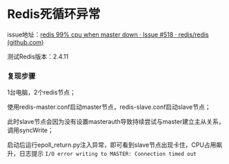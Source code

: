 # Redis死循环异常

issue地址：[redis 99% cpu when master down · Issue #518 · redis/redis (github.com)](https://github.com/redis/redis/issues/518)

测试Redis版本：2.4.11

### 复现步骤

1台电脑，2个redis节点；

使用redis-master.conf启动master节点，redis-slave.conf启动slave节点；

此时slave节点会因为没有设置masterauth导致持续尝试与master建立主从关系，调用syncWrite；

启动后运行epoll_return.py注入异常，即可看到slave节点出现卡住，CPU占用飙升，日志提示 `I/O error writing to MASTER: Connection timed out`
